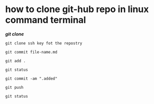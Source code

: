# how to clone git-hub repo in linux command terminal

_**git clone**_

```git
git clone ssh key fot the repostry
```

```
git commit file-name.md
```

```git
git add .
```

```git
git status
```

```git
git commit -am ".added"
```

```git
git push
```

```git
git status
```
